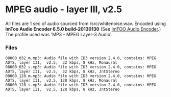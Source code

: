 MPEG audio - layer III, v2.5
============================

All files are 1 sec of audio sourced from /src/whitenoise.wav. Encoded using **ImToo Audio Encoder
6.5.0 build-20130130** (See [ImTOO Audio Encoder](http://www.imtoo.com/audio-encoder.html).) The
profile used was 'MP3 - MPEG Layer-3 Audio'.


### Files

```
08000_032_m.mp3: Audio file with ID3 version 2.4.0, contains: MPEG ADTS, layer III,  v2.5,  32 kbps, 8 kHz, Monaural
08000_032_s.mp3: Audio file with ID3 version 2.4.0, contains: MPEG ADTS, layer III,  v2.5,  32 kbps, 8 kHz, JntStereo
08000_128_m.mp3: Audio file with ID3 version 2.4.0, contains: MPEG ADTS, layer III,  v2.5, 128 kbps, 8 kHz, Monaural
08000_128_s.mp3: Audio file with ID3 version 2.4.0, contains: MPEG ADTS, layer III,  v2.5, 128 kbps, 8 kHz, JntStereo
```
